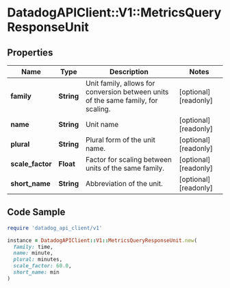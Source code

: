 # DatadogAPIClient::V1::MetricsQueryResponseUnit

## Properties

| Name | Type | Description | Notes |
| ---- | ---- | ----------- | ----- |
| **family** | **String** | Unit family, allows for conversion between units of the same family, for scaling. | [optional][readonly] |
| **name** | **String** | Unit name | [optional][readonly] |
| **plural** | **String** | Plural form of the unit name. | [optional][readonly] |
| **scale_factor** | **Float** | Factor for scaling between units of the same family. | [optional][readonly] |
| **short_name** | **String** | Abbreviation of the unit. | [optional][readonly] |

## Code Sample

```ruby
require 'datadog_api_client/v1'

instance = DatadogAPIClient::V1::MetricsQueryResponseUnit.new(
  family: time,
  name: minute,
  plural: minutes,
  scale_factor: 60.0,
  short_name: min
)
```

